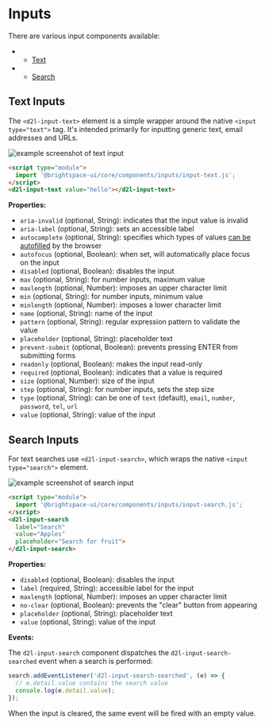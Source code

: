 # Inputs

There are various input components available:

- - [Text](#text-inputs)
- - [Search](#search-inputs)

## Text Inputs

The `<d2l-input-text>` element is a simple wrapper around the native `<input type="text">` tag. It's intended primarily for inputting generic text, email addresses and URLs.

![example screenshot of text input](./screenshots/text.png?raw=true)

```html
<script type="module">
  import '@brightspace-ui/core/components/inputs/input-text.js';
</script>
<d2l-input-text value="hello"></d2l-input-text>
```

**Properties:**

- `aria-invalid` (optional, String): indicates that the input value is invalid
- `aria-label` (optional, String): sets an accessible label
- `autocomplete` (optional, String): specifies which types of values [can be autofilled](https://developer.mozilla.org/en-US/docs/Web/HTML/Attributes/autocomplete) by the browser
- `autofocus` (optional, Boolean): when set, will automatically place focus on the input
- `disabled` (optional, Boolean): disables the input
- `max` (optional, String): for number inputs, maximum value
- `maxlength` (optional, Number): imposes an upper character limit
- `min` (optional, String): for number inputs, minimum value
- `minlength` (optional, Number): imposes a lower character limit
- `name` (optional, String): name of the input
- `pattern` (optional, String): regular expression pattern to validate the value
- `placeholder` (optional, String): placeholder text
- `prevent-submit` (optional, Boolean): prevents pressing ENTER from submitting forms
- `readonly` (optional, Boolean): makes the input read-only
- `required` (optional, Boolean): indicates that a value is required
- `size` (optional, Number): size of the input
- `step` (optional, String): for number inputs, sets the step size
- `type` (optional, String): can be one of `text` (default), `email`, `number`, `password`, `tel`, `url`
- `value` (optional, String): value of the input

## Search Inputs

For text searches use `<d2l-input-search>`, which wraps the native `<input type="search">` element.

![example screenshot of search input](./screenshots/search.png?raw=true)

```html
<script type="module">
  import '@brightspace-ui/core/components/inputs/input-search.js';
</script>
<d2l-input-search
  label="Search"
  value="Apples"
  placeholder="Search for fruit">
</d2l-input-search>
```

**Properties:**

- `disabled` (optional, Boolean): disables the input
- `label` (required, String): accessible label for the input
- `maxlength` (optional, Number): imposes an upper character limit
- `no-clear` (optional, Boolean): prevents the "clear" button from appearing
- `placeholder` (optional, String): placeholder text
- `value` (optional, String): value of the input

**Events:**

The `d2l-input-search` component dispatches the `d2l-input-search-searched` event when a search is performed:

```javascript
search.addEventListener('d2l-input-search-searched', (e) => {
  // e.detail.value contains the search value
  console.log(e.detail.value);
});
```

When the input is cleared, the same event will be fired with an empty value.
